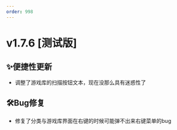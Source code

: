 ```yaml
---
order: 998
---
```

# v1.7.6 [测试版]

## ✨便捷性更新

* 调整了游戏库的扫描按钮文本，现在没那么具有迷惑性了

## 🛠️Bug修复

* 修复了分类与游戏库界面在右键的时候可能弹不出来右键菜单的bug
